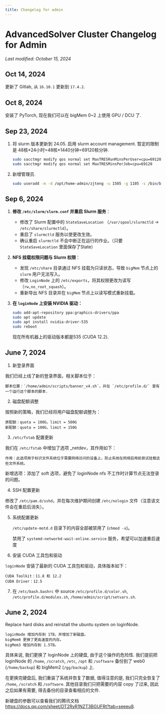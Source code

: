 ```yaml
---
title: Changelog for admin
---
```


# AdvancedSolver Cluster Changelog for Admin

*Last modified: October 15, 2024*

## Oct 14, 2024

更新了 Gitlab, 从 `16.10.1` 更新到 `17.4.2`.

## Oct 8, 2024

安装了 PyTorch, 现在我们可以在 bigMem 0~2 上使用 GPU / DCU 了.

## Sep 23, 2024
1. 将 slurm 版本更新到 24.05. 启用 slurm account management. 暂定的限制是 48核\*24小时=48核\*1440分钟=69120核分钟.
    ```bash
    sudo sacctmgr modify qos normal set MaxTRESRunMinsPerUser=cpu=69120
    sudo sacctmgr modify qos normal set MaxTRESMinsPerJob=cpu=69120
    ```

2. 新增管理员.
    ```bash
    sudo useradd -m -d /opt/home-admin/zjteng -u 1505 -g 1105 -s /bin/bash zjteng-admin
    ```

## Sep 6, 2024

1. **修改 `/etc/slurm/slurm.conf` 并重启 Slurm 服务**：
   - 修改了 Slurm 配置中的 `StateSaveLocation` （`/var/spool/slurmctld`   ->   `/etc/share/slurmctld`）。
   - 重启了 `slurmctld` 服务以使更改生效。
   - 确认重启 `slurmctld` 不会中断正在运行的作业。（只要 `StateSaveLocation` 里面保存了State）

2. **NFS 挂载权限问题与 Slurm 权限**：
   - 发现 `/etc/share` 目录通过 NFS 挂载为只读状态，导致 `bigMem` 节点上的 `slurm` 用户无法写入。
   - 修改 `LoginNode` 上的 `/etc/exports`，将其权限更改为读写（`rw,no_root_squash`）。
   - 重新导出 NFS 目录并在 `bigMem` 节点上以读写模式重新挂载。

3. **在 `loginNode` 上安装 NVIDIA 驱动：**
    ```bash
    sudo add-apt-repository ppa:graphics-drivers/ppa
    sudo apt update
    sudo apt install nvidia-driver-535
    sudo reboot
    ```
    现在所有机器上的驱动版本都是535 (CUDA 12.2).


## June 7, 2024
1. 新登录界面

我们已经上线了新的登录界面，相关脚本位于：

    脚本位置：`/home/admin/scripts/banner_v4.sh`，并在 `/etc/profile.d/` 里有一个运行这个脚本的脚本.

2. 磁盘配额调整

按照新的策略，我们已经将用户磁盘配额调整为：

    原配额：quota = 100G，limit = 500G
    新配额：quota = 100G，limit = 150G

3. `/etc/fstab` 配置更新

我们在 `/etc/fstab` 中增加了选项 _netdev，其作用如下：

    作用：此选项用于标识文件系统位于需要网络访问的设备上，防止系统在网络启用前尝试挂载这些文件系统。

新增选项：添加了 soft 选项，避免了 loginNode nfs 不工作时计算节点无法登录的问题。

4. SSH 配置更新

修改了 `/etc/pam.d/sshd`，并在每次维护期间创建 `/etc/nologin` 文件（注意该文件会在重启后消失）。

5. 系统配置更新

    `/etc/update-motd.d` 目录下的内容全部被禁用了 (`chmod -x`)。

    禁用了 `systemd-networkd-wait-online.service` 服务，希望可以加速重启速度

6. 安装 CUDA 工具包和驱动

`loginNode` 安装了最新的 CUDA 工具包和驱动，具体版本如下：

    CUDA Toolkit：11.8 和 12.2
    CUDA Driver：12.5

7. 在 `/etc/bash.bashrc` 中 source `/etc/profile.d/color.sh`, `/etc/profile.d/modules.sh`, `/home/admin/script/setvars.sh`.

## June 2, 2024

Replace hard disks and reinstall the ubuntu system on loginNode.

    loginNode 增加内存到 1TB，并增加了新磁盘。
    bigMem0 更换了更高速度的内存。
    bigMem3 增加内存到 1.5TB。

具体来说, 我们更换了 loginNode 上的硬盘, 由于这个操作的危险性. 我们提前把 loginNode 的 `/home`, `/scratch`, `/etc`, `/opt` 和 `/software` 备份到了 web0 (`/home/backup`) 和 bigMem2 (`/gg/backup`) 上.

在更换完硬盘后, 我们重装了系统并恢复了数据, 值得注意的是, 我们只完全恢复了 `/home`, `/scratch` 和 `/software`. 其他目录我们只把需要的内容 copy 了过来, 因此之后如果有需要, 得去备份的目录查看相应的文件.

新硬盘的参数可以查看我们的腾讯文档
<https://docs.qq.com/sheet/DT2RyR1NZT3BGUFRt?tab=seeeu8>.